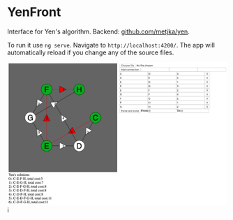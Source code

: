 # YenFront

Interface for Yen's algorithm. Backend: [github.com/metjka/yen](https://github.com/metjka/yen).

To run it use `ng serve`. Navigate to `http://localhost:4200/`. The app will automatically reload if you change any of the source files.

![alt text](src/assets/Screenshot1.png)
i

